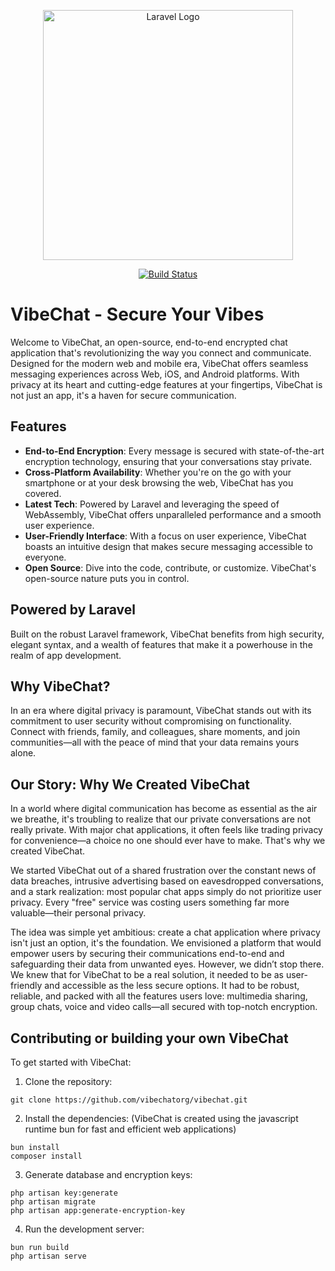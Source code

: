 <p align="center"><a href="https://vibechat.nl" target="_blank"><img src="https://cdn.discordapp.com/attachments/1230609534297571598/1230619097562353714/vibebanner.png?ex=6633fa58&is=66218558&hm=4347ed1662fb5fde16b3e85dec9b327616cd8275ba6975bfcf2bd88c8e1c7d67&" width="400" alt="Laravel Logo"></a></p>

<p align="center">
<a href="https://github.com/vibechatorg/vibechat/actions"><img src="https://github.com/laravel/framework/workflows/tests/badge.svg" alt="Build Status"></a>
</p>


# VibeChat - Secure Your Vibes

Welcome to VibeChat, an open-source, end-to-end encrypted chat application that's revolutionizing the way you connect and communicate. Designed for the modern web and mobile era, VibeChat offers seamless messaging experiences across Web, iOS, and Android platforms. With privacy at its heart and cutting-edge features at your fingertips, VibeChat is not just an app, it's a haven for secure communication.

## Features

- **End-to-End Encryption**: Every message is secured with state-of-the-art encryption technology, ensuring that your conversations stay private.
- **Cross-Platform Availability**: Whether you're on the go with your smartphone or at your desk browsing the web, VibeChat has you covered.
- **Latest Tech**: Powered by Laravel and leveraging the speed of WebAssembly, VibeChat offers unparalleled performance and a smooth user experience.
- **User-Friendly Interface**: With a focus on user experience, VibeChat boasts an intuitive design that makes secure messaging accessible to everyone.
- **Open Source**: Dive into the code, contribute, or customize. VibeChat's open-source nature puts you in control.

## Powered by Laravel

Built on the robust Laravel framework, VibeChat benefits from high security, elegant syntax, and a wealth of features that make it a powerhouse in the realm of app development.

## Why VibeChat?

In an era where digital privacy is paramount, VibeChat stands out with its commitment to user security without compromising on functionality. Connect with friends, family, and colleagues, share moments, and join communities—all with the peace of mind that your data remains yours alone.

## Our Story: Why We Created VibeChat
In a world where digital communication has become as essential as the air we breathe, it's troubling to realize that our private conversations are not really private. With major chat applications, it often feels like trading privacy for convenience—a choice no one should ever have to make. That's why we created VibeChat.

We started VibeChat out of a shared frustration over the constant news of data breaches, intrusive advertising based on eavesdropped conversations, and a stark realization: most popular chat apps simply do not prioritize user privacy. Every "free" service was costing users something far more valuable—their personal privacy.

The idea was simple yet ambitious: create a chat application where privacy isn't just an option, it's the foundation. We envisioned a platform that would empower users by securing their communications end-to-end and safeguarding their data from unwanted eyes. However, we didn’t stop there. We knew that for VibeChat to be a real solution, it needed to be as user-friendly and accessible as the less secure options. It had to be robust, reliable, and packed with all the features users love: multimedia sharing, group chats, voice and video calls—all secured with top-notch encryption.

## Contributing or building your own VibeChat

To get started with VibeChat:

1. Clone the repository:

```
git clone https://github.com/vibechatorg/vibechat.git
```
2. Install the dependencies:
   (VibeChat is created using the javascript runtime bun for fast and efficient web applications)

```
bun install
composer install
```
3. Generate database and encryption keys:

```
php artisan key:generate
php artisan migrate
php artisan app:generate-encryption-key
```

4. Run the development server:

```
bun run build
php artisan serve
```
